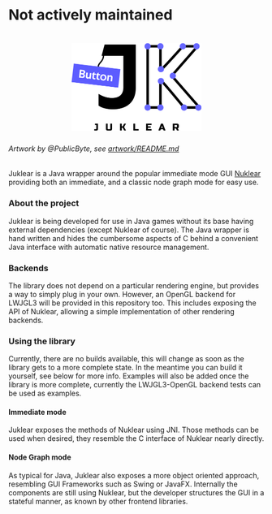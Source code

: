 # Not actively maintained

<h1 align="center">
    <img src="./artwork/Full%20Lockup/Full%20Color/Logo.png" alt="Logo" width="256">
</h1>

###### Artwork by @PublicByte, see [artwork/README.md](./artwork/README.md)

Juklear is a Java wrapper around the popular immediate mode GUI 
[Nuklear](https://github.com/Immediate-Mode-UI/Nuklear) providing both an immediate, and a 
classic node graph mode for easy use.
 
### About the project
Juklear is being developed for use in Java games without its base having external 
dependencies (except Nuklear of course). The Java wrapper is hand written and hides the
cumbersome aspects of C behind a convenient Java interface with automatic native resource
management.

### Backends
The library does not depend on a particular rendering engine, but provides a way to simply
plug in your own. However, an OpenGL backend for LWJGL3 will be provided in this repository
too. This includes exposing the API of Nuklear, allowing a simple implementation of
other rendering backends.

### Using the library
Currently, there are no builds available, this will change as soon as the library gets to a
more complete state. In the meantime you can build it yourself, see below for more info.
Examples will also be added once the library is more complete, currently the LWJGL3-OpenGL
backend tests can be used as examples.
 
#### Immediate mode
Juklear exposes the methods of Nuklear using JNI. Those methods can be used when desired,
they resemble the C interface of Nuklear nearly directly.

#### Node Graph mode
As typical for Java, Juklear also exposes a more object oriented approach, resembling GUI 
Frameworks such as Swing or JavaFX. Internally the components are still using Nuklear,
but the developer structures the GUI in a stateful manner, as known by other frontend 
libraries.
